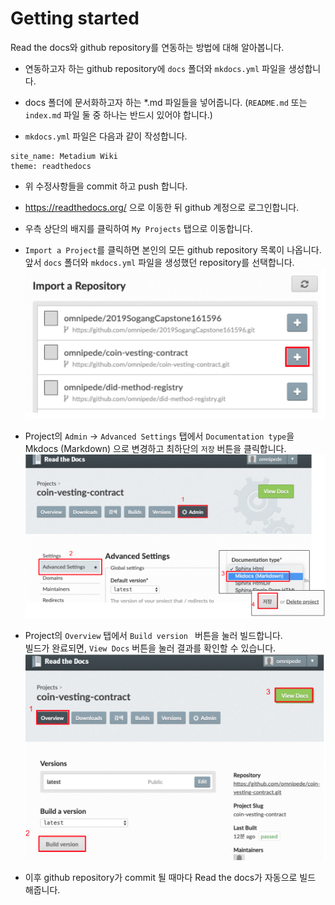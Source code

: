 Getting started
================
Read the docs와 github repository를 연동하는 방법에 대해 알아봅니다.
<br>

- 연동하고자 하는 github repository에 ``` docs ``` 폴더와 ``` mkdocs.yml ``` 파일을 생성합니다.

- docs 폴더에 문서화하고자 하는 *.md 파일들을 넣어줍니다. (```README.md``` 또는 ```index.md``` 파일 둘 중 하나는 반드시 있어야 합니다.) 

- ```mkdocs.yml``` 파일은 다음과 같이 작성합니다.
````````````
site_name: Metadium Wiki
theme: readthedocs
````````````
- 위 수정사항들을 commit 하고 push 합니다.

- <https://readthedocs.org/> 으로 이동한 뒤 github 계정으로 로그인합니다.

- 우측 상단의 배지를 클릭하여 ```My Projects``` 탭으로 이동합니다.

- ```Import a Project```를 클릭하면 본인의 모든 github repository 목록이 나옵니다. <br>
   앞서 ```docs``` 폴더와 ```mkdocs.yml``` 파일을 생성했던 repository를 선택합니다.
   ![3](./images/3.png)


- Project의 ```Admin``` -> ```Advanced Settings``` 탭에서 ```Documentation type```을 Mkdocs (Markdown) 으로 변경하고 최하단의 ```저장``` 버튼을 클릭합니다.
![1](./images/1.png)

- Project의 ```Overview``` 탭에서  ```Build version ``` 버튼을 눌러 빌드합니다. <br>
빌드가 완료되면, ```View Docs``` 버튼을 눌러 결과를 확인할 수 있습니다.
![2](./images/2.png)

- 이후 github repository가 commit 될 때마다 Read the docs가 자동으로 빌드 해줍니다.
